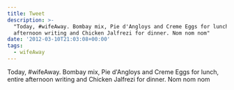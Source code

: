 ```yaml
---
title: Tweet
description: >-
  "Today, #wifeAway. Bombay mix, Pie d'Angloys and Creme Eggs for lunch, entire
  afternoon writing and Chicken Jalfrezi for dinner. Nom nom nom"
date: '2012-03-10T21:03:08+00:00'
tags:
  - wifeAway
---
```

Today, #wifeAway. Bombay mix, Pie d'Angloys and Creme Eggs for lunch, entire afternoon writing and Chicken Jalfrezi for dinner. Nom nom nom
